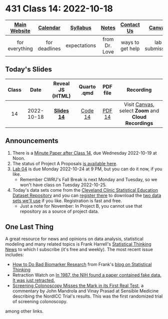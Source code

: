 # 431 Class 14: 2022-10-18

[Main Website](https://thomaselove.github.io/431-2022/) | [Calendar](https://thomaselove.github.io/431-2022/calendar.html) | [Syllabus](https://thomaselove.github.io/431-syllabus-2022/) | [Notes](https://thomaselove.github.io/431-notes/) | [Contact Us](https://thomaselove.github.io/431-2022/contact.html) | [Canvas](https://canvas.case.edu) | [Data and Code](https://github.com/THOMASELOVE/431-data)
:-----------: | :--------------: | :----------: | :---------: | :-------------: | :-----------: | :------------:
for everything | for deadlines | expectations | from Dr. Love | ways to get help | lab submission | for downloads

## Today's Slides

Class | Date | Reveal JS (HTML) | Quarto .qmd | PDF file | Recording
:---: | :--------: | :------: | :------: | :--------: | :-------------:
14 | 2022-10-18 | **[Slides 14](https://thomaselove.github.io/431-slides-2022/class14.html)** | [Code 14](https://thomaselove.github.io/431-slides-2022/class14.qmd) | [PDF 14](431%20Class%2014.pdf) | Visit [Canvas](https://canvas.case.edu/), select **Zoom** and **Cloud Recordings**

## Announcements

1. There is a [Minute Paper after Class 14](https://bit.ly/431-2022-min-14), due Wednesday 2022-10-19 at Noon.
2. The status of Project A Proposals [is available here](https://github.com/THOMASELOVE/431-classes-2022/blob/main/projectA/proposal_status.md).
3. [Lab 04](https://github.com/THOMASELOVE/431-labs-2022) is due Monday 2022-10-24 at 9 PM, but you can do it now, if you like. 
    - Remember CWRU's Fall Break is next Monday and Tuesday, so we won't have class on Tuesday 2022-10-25.
4. Today's data sets come from the [Cleveland Clinic Statistical Education Dataset Repository](https://www.lerner.ccf.org/qhs/datasets/) and you can [register there](https://www.lerner.ccf.org/qhs/datasets/) to download the [two data sets we'll use](https://github.com/THOMASELOVE/431-classes-2022/tree/main/class14/data) if you like. Registration is fast and free.
    - Just a note for November: In Project B, you cannot use that repository as a source of project data.

## One Last Thing

A great resource for news and opinions on data analysis, statistical modeling and many related topics is Frank Harrell's [Statistical Thinking News](https://paper.li/stn) to which I subscribe (it's free and weekly). The most recent issue includes:

- [How to Do Bad Biomarker Research](http://hbiostat.org/blog/post/badb/) from Frank's [blog on Statistical Thinking](http://hbiostat.org/blog/)
- Retraction Watch on [In 1987, the NIH found a paper contained fake data. It was just retracted.](https://retractionwatch.com/2022/10/13/in-1987-the-nih-found-a-paper-contained-fake-data-it-was-just-retracted/)
- [Screening Colonoscopy Misses the Mark in its First Real Test](https://sensiblemed.substack.com/p/screening-colonoscopy-misses-the), a commentary by John Mandrola and Vinay Prasad at Sensible Medicine describing the NordICC Trial's results. This was the first randomized trial of screening colonoscopy.

among other links.
